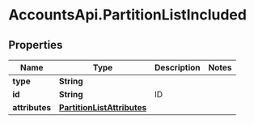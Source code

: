 # AccountsApi.PartitionListIncluded

## Properties
Name | Type | Description | Notes
------------ | ------------- | ------------- | -------------
**type** | **String** |  | 
**id** | **String** | ID | 
**attributes** | [**PartitionListAttributes**](PartitionListAttributes.md) |  | 
